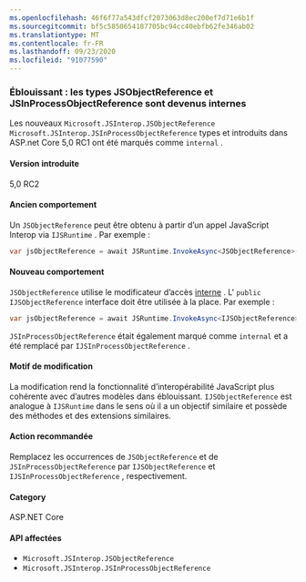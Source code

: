 ```yaml
---
ms.openlocfilehash: 46f6f77a543dfcf2073063d8ec200ef7d71e6b1f
ms.sourcegitcommit: bf5c5850654187705bc94cc40ebfb62fe346ab02
ms.translationtype: MT
ms.contentlocale: fr-FR
ms.lasthandoff: 09/23/2020
ms.locfileid: "91077590"
---
```

### <a name="blazor-jsobjectreference-and-jsinprocessobjectreference-types-changed-to-internal"></a>Éblouissant : les types JSObjectReference et JSInProcessObjectReference sont devenus internes

Les nouveaux `Microsoft.JSInterop.JSObjectReference` `Microsoft.JSInterop.JSInProcessObjectReference` types et introduits dans ASP.net Core 5,0 RC1 ont été marqués comme `internal` .

#### <a name="version-introduced"></a>Version introduite

5,0 RC2

#### <a name="old-behavior"></a>Ancien comportement

Un `JSObjectReference` peut être obtenu à partir d’un appel JavaScript Interop via `IJSRuntime` . Par exemple :

```csharp
var jsObjectReference = await JSRuntime.InvokeAsync<JSObjectReference>(...);
```

#### <a name="new-behavior"></a>Nouveau comportement

`JSObjectReference` utilise le modificateur d’accès [interne](../../../../docs/csharp/language-reference/keywords/internal.md) . L' `public` `IJSObjectReference` interface doit être utilisée à la place. Par exemple :

```csharp
var jsObjectReference = await JSRuntime.InvokeAsync<IJSObjectReference>(...);
```

`JSInProcessObjectReference` était également marqué comme `internal` et a été remplacé par `IJSInProcessObjectReference` .

#### <a name="reason-for-change"></a>Motif de modification

La modification rend la fonctionnalité d’interopérabilité JavaScript plus cohérente avec d’autres modèles dans éblouissant. `IJSObjectReference` est analogue à `IJSRuntime` dans le sens où il a un objectif similaire et possède des méthodes et des extensions similaires.

#### <a name="recommended-action"></a>Action recommandée

Remplacez les occurrences de `JSObjectReference` et de `JSInProcessObjectReference` par `IJSObjectReference` et `IJSInProcessObjectReference` , respectivement.

#### <a name="category"></a>Category

ASP.NET Core

#### <a name="affected-apis"></a>API affectées

- `Microsoft.JSInterop.JSObjectReference`
- `Microsoft.JSInterop.JSInProcessObjectReference`

<!--

#### Affected APIs

- `T:Microsoft.JSInterop.JSObjectReference`
- `T:Microsoft.JSInterop.JSInProcessObjectReference`

-->

